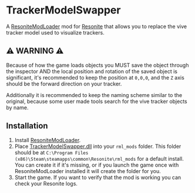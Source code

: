 # TrackerModelSwapper

A [ResoniteModLoader](https://github.com/resonite-modding-group/ResoniteModLoader) mod for [Resonite](https://resonite.com/) that allows you to replace the vive tracker model used to visualize trackers.

## ⚠️ WARNING ⚠️

Because of how the game loads objects you MUST save the object through the inspector AND the local position and rotation of the saved object is significant, it's recommended to keep the position at `0,0,0`, and the `Z` axis should be the forward direction on your tracker.

Additionally it is recommended to keep the naming scheme similar to the original, because some user made tools search for the vive tracker objects by name.

## Installation
1. Install [ResoniteModLoader](https://github.com/resonite-modding-group/ResoniteModLoader).
1. Place [TrackerModelSwapper.dll](https://github.com/art0007i/TrackerModelSwapper/releases/latest/download/TrackerModelSwapper.dll) into your `rml_mods` folder. This folder should be at `C:\Program Files (x86)\Steam\steamapps\common\Resonite\rml_mods` for a default install. You can create it if it's missing, or if you launch the game once with ResoniteModLoader installed it will create the folder for you.
1. Start the game. If you want to verify that the mod is working you can check your Resonite logs.

